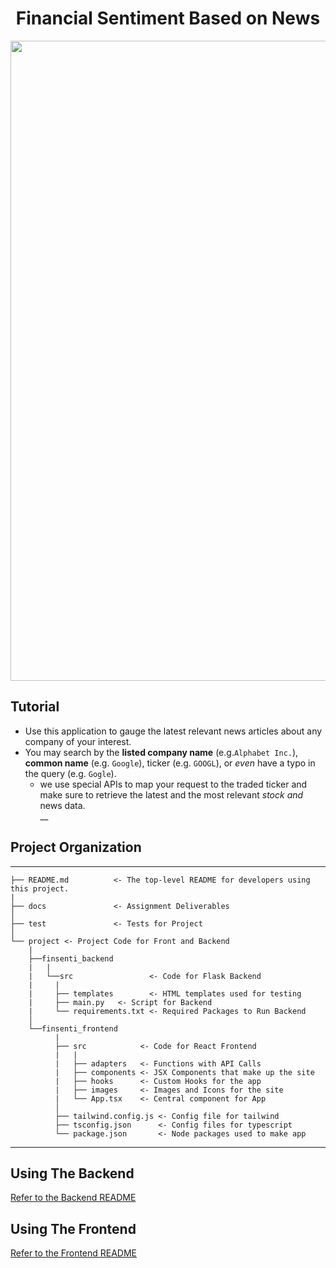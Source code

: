 
<h1 align="center">
  <a>Financial Sentiment Based on News</a>
</h1>

<img src="https://github.com/moon1ock/FinancialSentiment/blob/main/readme_support/demo.gif?raw=true" width="1024"/>


## Tutorial

- Use this application to gauge the latest relevant news articles about any company of your interest.
- You may search by the **listed company name** (e.g.`Alphabet Inc.`), **common name** (e.g. `Google`), ticker (e.g. `GOOGL`), or _even_ have a typo in the query (e.g. `Gogle`).
    - we use special APIs to map your request to the traded ticker and make sure to retrieve the latest and the most relevant _stock_ _and_ news data.   
__

<h2>
  Project Organization
</h2>

------------

    ├── README.md          <- The top-level README for developers using this project.
    |
    ├── docs               <- Assignment Deliverables          
    │
    ├── test               <- Tests for Project           
    │
    └── project <- Project Code for Front and Backend
        |
        ├──finsenti_backend
        |   |
        |   └──src                 <- Code for Flask Backend
        |     |
        |     ├── templates        <- HTML templates used for testing
        |     ├── main.py   <- Script for Backend
        |     └── requirements.txt <- Required Packages to Run Backend
        │
        └──finsenti_frontend     
              |
              ├── src            <- Code for React Frontend
              |   |
              |   ├── adapters   <- Functions with API Calls
              |   ├── components <- JSX Components that make up the site
              |   ├── hooks      <- Custom Hooks for the app
              |   ├── images     <- Images and Icons for the site
              |   └── App.tsx    <- Central component for App
              │
              ├── tailwind.config.js <- Config file for tailwind
              ├── tsconfig.json      <- Config files for typescript
              └── package.json       <- Node packages used to make app
   

--------

<h2>
  Using The Backend
</h2>

[Refer to the Backend README](https://github.com/moon1ock/FinancialSentiment/blob/main/project/finsenti_backend/README.md)

<h2>
  Using The Frontend
</h2>

[Refer to the Frontend README](https://github.com/moon1ock/FinancialSentiment/blob/main/project/finsenti_frontend/README.md)
